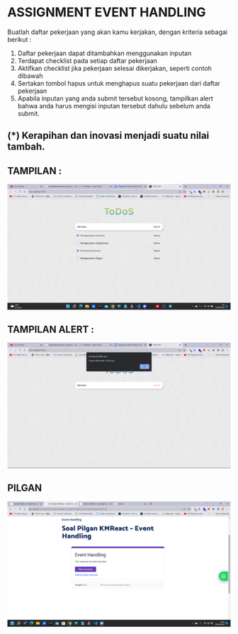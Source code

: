 # ASSIGNMENT EVENT HANDLING

Buatlah daftar pekerjaan yang akan kamu kerjakan, dengan kriteria sebagai berikut :

1. Daftar pekerjaan dapat ditambahkan menggunakan inputan
2. Terdapat checklist pada setiap daftar pekerjaan
3. Aktifkan checklist jika pekerjaan selesai dikerjakan, seperti contoh dibawah
4. Sertakan tombol hapus untuk menghapus suatu pekerjaan dari daftar pekerjaan
5. Apabila inputan yang anda submit tersebut kosong, tampilkan alert bahwa anda harus mengisi inputan tersebut dahulu sebelum anda submit.

## (\*) Kerapihan dan inovasi menjadi suatu nilai tambah.

## TAMPILAN :

![image](../screenshoots/todos%20app.png)

## TAMPILAN ALERT :

![image](../screenshoots/alert%20todos.png)

## PILGAN

![image](../screenshoots/pilgan%20event%20handling.png)
